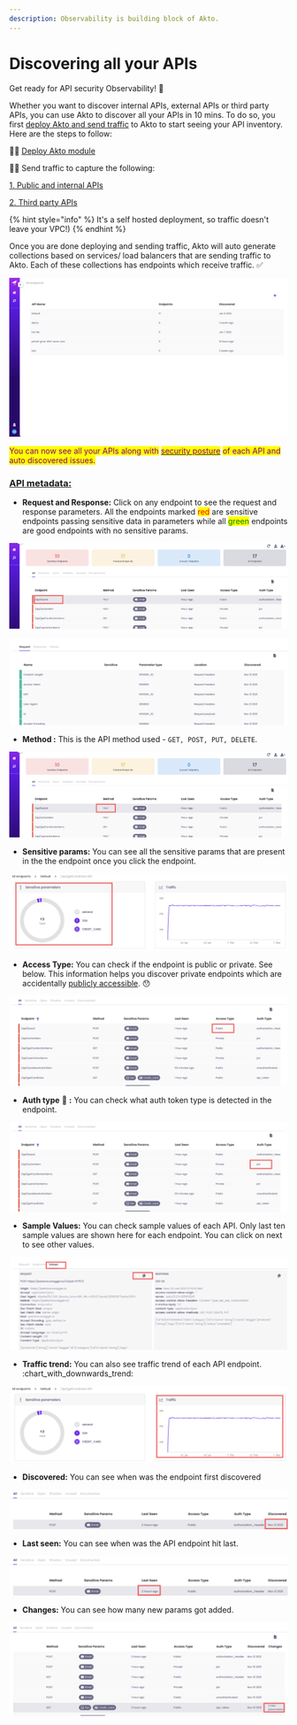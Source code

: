 ```yaml
---
description: Observability is building block of Akto.
---
```


# Discovering all your APIs

Get ready for API security Observability! 🚀

Whether you want to discover internal APIs, external APIs or third party APIs, you can use Akto to discover all your APIs in 10 mins. To do so, you first [deploy Akto and send traffic](broken-reference) to Akto to start seeing your API inventory. Here are the steps to follow:

☝🏼 [Deploy Akto module](../../getting-started/quick-start-with-akto-self-hosted/aws-deploy.md)&#x20;

✌🏻 Send traffic to capture the following:

&#x20; [   1. Public and internal APIs](broken-reference)

[     2. Third party APIs](broken-reference)

{% hint style="info" %}
It's a self hosted deployment, so traffic doesn't leave your VPC!)&#x20;
{% endhint %}

Once you are done deploying and sending traffic, Akto will auto generate collections based on services/ load balancers that are sending traffic to Akto. Each of these collections has endpoints which receive traffic. ✅

![](<../../.gitbook/assets/Screen Shot 2022-03-09 at 12.39.31 AM.png>)

<mark style="color:purple;">You can now see all your APIs along with</mark> [<mark style="color:purple;">security posture</mark>](assessing-api-security-posture.md) <mark style="color:purple;">of each API and auto discovered issues.</mark>&#x20;

### [API metadata:](understanding-api-metadata.md)

* **Request and Response:** Click on any endpoint to see the request and response parameters. All the endpoints marked <mark style="color:red;">red</mark> are sensitive endpoints passing sensitive data in parameters while all <mark style="color:green;">green</mark> endpoints are good endpoints with no sensitive params.

![](<../../.gitbook/assets/Frame 25.png>)

![](<../../.gitbook/assets/Screen Shot 2022-03-09 at 12.48.53 AM.png>)

* **Method :** This is the API method used - `GET, POST, PUT, DELETE`.

![](<../../.gitbook/assets/Frame 25 (1).png>)

* **Sensitive params:** You can see all the sensitive params that are present in the the endpoint once you click the endpoint.&#x20;

![](<../../.gitbook/assets/Frame 28.png>)

* **Access Type:** You can check if the endpoint is public or private. See below. This information helps you discover private endpoints which are accidentally [publicly accessible](securing-private-apis-open-to-public.md). :hushed:

![](<../../.gitbook/assets/Frame 27 (1).png>)

* **Auth type** 🔑 **:** You can check what auth token type is detected in the endpoint.&#x20;

![](<../../.gitbook/assets/Frame 29.png>)

* **Sample Values:** You can check sample values of each API. Only last ten sample values are shown here for each endpoint. You can click on next to see other values.&#x20;

![](<../../.gitbook/assets/Frame 47.png>)

* **Traffic trend:** You can also see traffic trend of each API endpoint. :chart\_with\_downwards\_trend:

![](<../../.gitbook/assets/Frame 31.png>)

* **Discovered:** You can see when was the endpoint first discovered&#x20;

![](<../../.gitbook/assets/Frame 30.png>)

* **Last seen:** You can see when was the API endpoint hit last.&#x20;

![](<../../.gitbook/assets/Frame 32.png>)

* **Changes:** You can see how many new params got added.

![](<../../.gitbook/assets/Frame 33.png>)
